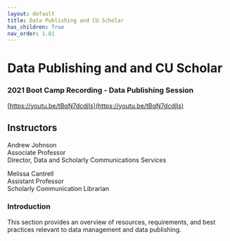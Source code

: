 ```yaml
---
layout: default
title: Data Publishing and CU Scholar
has_children: True
nav_order: 1.81
---
```


# Data Publishing and and CU Scholar

### 2021 Boot Camp Recording - Data Publishing Session 
[https://youtu.be/tBqN7dcdjIs](https://youtu.be/tBqN7dcdjIs)

## Instructors

Andrew Johnson  
Associate Professor  
Director, Data and Scholarly Communications Services

Melissa Cantrell  
Assistant Professor  
Scholarly Communication Librarian


### Introduction

This section provides an overview of resources, requirements, and best practices relevant to data management and data publishing.
